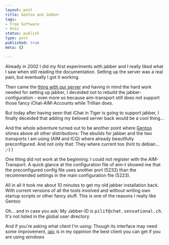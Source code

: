 ```yaml
---
layout: post
title: Gentoo and Jabber
tags:
- Free Software
- Unix
status: publish
type: post
published: true
meta: {}

---
```

<p>
Already in 2002 I did my first experiments with jabber and I really liked what I saw when still reading the documentation. Setting up the server was a real pain, but eventually I got it working. </p><p>
Then came the <a href="http://www.gnegg.ch/archives/110-Speed-up.html">thing with our server</a> and having in mind the hard work needed for setting up jabber, I deceided not to rebuild the jabber-configuration - even more so because aim-transport still does not support those fancy iChat-AIM-Accounts while Trillian does.</p>
<p>But today after having seen that iChat in Tiger is going to support jabber, I finally deceided that adding my beloved server back would be a cool thing...</p>
<p>And the whole adventure turned out to be another point where <a href="http://www.gentoo.org">Gentoo</a> shines above all other distributions: The ebuilds for jabber and the two transports I am using (AIM and ICQ) where already beautifully preconfigured. And not only that: They where current too (hint to debian... ;-) )</p>
<p>One thing did not work at the beginning: I could not register with the AIM-Transport. A quick glance at the configuration file of aim-t showed me that the preconfigured config file uses another port (5233) than the recommended settings in the main configuration file (5223).</p>
<p>All in all it took me about 10 minutes to get my old jabber installation back. With current versions of all the tools involved and without writing own startup scripts or other fancy stuff. This is one of the reasons I really like Gentoo</p>
<p>Oh... and in case you ask: My Jabber-ID is <tt>pilif@chat.sensational.ch</tt>. It's not listed in the global user directory.</p>
<p>And if you're asking what client I'm using: Though its interface may need some improvement, <a href="http://jajc.ksn.ru">jajc</a> is in my oppinion the best client you can get if you are using windows</p>
